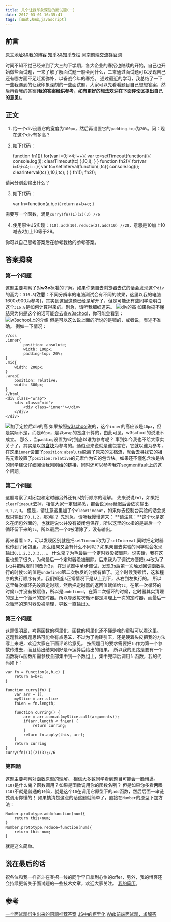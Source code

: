 ```yaml
---
title: 几个让我印象深刻的面试题(一)
date: 2017-03-01 16:35:41
tags: [面试,基础,javascript]
---
```


## 前言

[原文地址](https://jayzangwill.github.io/blog/2017/03/01/Some%20of%20the%20interview%20questions%20that%20impressed%20me/)&&[我的博客](https://jayzangwill.github.io/blog/)
[知乎](https://zhuanlan.zhihu.com/p/25514220)&&[知乎专栏](https://zhuanlan.zhihu.com/jayzangwill)
[河南前端交流群官网](http://henanjs.org/)

时间不知不觉已经来到了大三的下学期，各大企业的春招也陆续的开始，自己也开始做些面试题，一来了解了解面试题一般会问什么，二来通过面试题可以发现自己还有哪方面不足赶紧弥补，以备战今年的春招。
通过最近的学习，我总结了一下一些我遇到的让我印象深刻的一些面试题，大家可以先看看题目自己想想答案，然后再看我的答案(**我的答案经供参考，如有更好的想法欢迎在下面评论区提出自己的意见**)。

<!-- more-->

## 正文

1.  给一个div设置它的宽度为`100px`，然后再设置它的`padding-top`为`20%`。问：现在这个div有多高？
2.  如下代码：


	function fn1(){
		for(var i=0;i<4;i++){
			var tc=setTimeout(function(i){
				console.log(i);
				clearTimeout(tc)
			},10,i);
		}
	}
	function fn2(){
		for(var i=0;i<4;i++){
			var tc=setInterval(function(i,tc){
				console.log(i);
				clearInterval(tc)
			},10,i,tc);
		}
	}
	fn1();
	fn2();

请问分别会输出什么？

3.  如下代码：


	var fn=function(a,b,c){
		return a+b+c;
	}

需要写一个函数，满足`curry(fn)(1)(2)(3) //6`

4.  使用原生JS实现：`(10).add(10).reduce(2).add(10) //28`，意思是10加上10减去2加上10等于28。

你可以自己思考答案后在参考我给的参考答案。

## 答案揭晓

### 第一个问题

这题主要考察了对**w3c**标准的了解。如果你亲自去浏览器去试的话会发现这个`div`的高为：`316.8`(**注意**：不同分辨率的电脑测试会有不同的效果，这里以我的电脑1600x900为参考)，其实到这里这题已经是解开了，但是可能还有些同学没明白这个`316.8`是如何计算得来的。别急，请听我细细道来。
![div的高](/blog/img/face/padding-top.png)
如果你搞不懂结果为何是这个的话可能会去查[w3school](http://www.w3school.com.cn/cssref/pr_padding.asp)，你可能会看到：
![w3school上的介绍](/blog/img/face/w3c.png)
但是可以这么说上面的所说的是错的，或者说，表述不准确。
例如一下情况：

	//css
	.inner{
			position: absolute;
			width: 100px;
			padding-top: 20%;
	}
	.mid{
		width: 200px;
	}
	.wrap{
		position: relative;
		width: 300px;
	}
	//html
	<div class="wrap">
		<div class="mid">
			<div class="inner"></div>
		</div>
	</div>
	
![加了定位后div的高](/blog/img/face/absolute-padding.png)
如果按照[w3school](http://www.w3school.com.cn/cssref/pr_padding.asp)说的，这个`inner`的高应该是`40px`，但是实际不是，而是`60px`，是以`wrap`的宽度计算的，由此可见，w3school的说法不成立。
那么，当`padding`设置为`%`时到底以谁为参考呢？
事到如今我也不给大家卖关子了，其实是以[包含块](http://www.ayqy.net/doc/css2-1/visudet.html#containing-block-details)为参考的。通俗点来说就是谁包含它，它就以谁为参考，在这里`inner`设置了`position:absolute`脱离了原来的文档流，就会去寻找它的祖先元素设置了`position:relative`的元素作为它的包含块。如果还不懂包含块是啥的同学建议仔细阅读我刚刚给的链接，同时还可以参考我在[segmentfault](https://segmentfault.com/q/1010000008362925)上的这个问题。

### 第二个问题

这题考察了对闭包和定时器另外还有js执行顺序的理解。
先来说说`fn1`，如果把`clearTimeout`去掉，相信大家一定很熟悉，都会说`10ms`延迟后会依次输出`0,1,2,3`。
但是，请注意这里加了个`clearTimeout`，如果你去控制台实验的话会发现只输出了`0,1,2`，那`3`呢？
先别急，请听我慢慢道来：
**请注意：**这个`tc`是定义在闭包外面的，也就是说`tc`并没有被闭包保存，所以这里的`tc`指的是最后一个循环留下来的`tc`，所以最后一个`3`被清除了，没有输出。

再来看看`fn2`，可以发现区别就是把`setTimeout`改为了`setInterval`,同时把定时器也传到了闭包里。
那么结果又会有什么不同呢？如果亲自去实验的同学就会发现输出`0,1,2,3,3,3...`。
什么鬼？为毛最后一个定时器没被删除。说实话，我在这里也想了很久，为何最后一个定时器没被删除。后来我为了调试方便把`i<4`改为了`i<2`并把触发时间改为3s，在浏览器中单步调试，发现3s后第一次触发回调函数执行的时候`tc`的值是`undefined`第二次触发的时候有值了。这个时候我顿悟，这和程序的执行顺序有关。我们知道js正常情况下是从上到下，从右到左执行的。
所以这里每次循环先设置定时器，然后把定时器的返回值赋值给`tc`。在第一次循环的时候`tc`并没有被赋值，所以是`undefined`，在第二次循环的时候，定时器其实清理的是上一个循环的定时器。所以导致每次循环都是清理上一次的定时器，而最后一次循环的定时器没被清理，导致一直输出`3`。

### 第三个问题

这题很明显，考察函数的柯里化，函数的柯里化还不懂是啥的童鞋可以看[这里](http://www.zhangxinxu.com/wordpress/2013/02/js-currying/)。
这题我的解题思路可能会有点愚笨，不过为了抛砖引玉，还是硬着头皮把我的方法写上来吧，欢迎大家在下面评论给意见。
按照题目的要求需要把`fn`作为第一个参数传进去，而且给出结果刚好是`fn`运算后给出的结果。
所以我的思路是要有一个函数将`fn`函数所需参数全部集中到一个数组上，集中完毕后调用`fn`函数，我的代码如下：

	var fn = function(a,b,c) {
		return a+b+c;
	}
			
	function curry(fn) {
		var arr = [],
		mySlice = arr.slice
		fnLen = fn.length;
			
		function curring() {
			arr = arr.concat(mySlice.call(arguments));
			if(arr.length < fnLen) {
				return curring;
			}
			return fn.apply(this, arr);
		}
		return curring
	}
	curry(fn)(1)(2)(3);//6

### 第四题

这题主要考察对函数原型的理解。
相信大多数同学看到题目可能会一脸懵逼。`(10)`是什么鬼？函数调用？如果是函数调用你的函数名咧？
但是如果你多看两眼`(10)`不就是普通的`10`嘛，就是这个`10`在调用它原型下的`add`函数，然后后面一串链式调用你懂的！
如果搞清楚这点的话这题就简单了，直接在`Number`的原型下加方法：

	Number.prototype.add=function(num){
		return this+num;
	}
	Number.prototype.reduce=function(num){
		return this-num;
	}

就是这么简单。

## 说在最后的话

祝各位和我一样奋斗在春招一线的同学早日拿到心怡的offer，另外，我的博客还会持续更新关于面试题的一些技术文章，欢迎大家关注。
[我的简历](http://www.jayzangwill.cn/resume.html)。

## 参考

[一个面试题衍生出来的问题推荐答案](https://segmentfault.com/q/1010000008362925)
[JS中的柯里化](http://www.zhangxinxu.com/wordpress/2013/02/js-currying/)
[Web前端面试题，求解答](https://www.zhihu.com/question/54822257)
